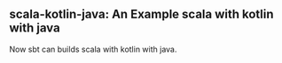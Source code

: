 ## scala-kotlin-java: An Example scala with kotlin with java
 
Now sbt can builds scala with kotlin with java.
